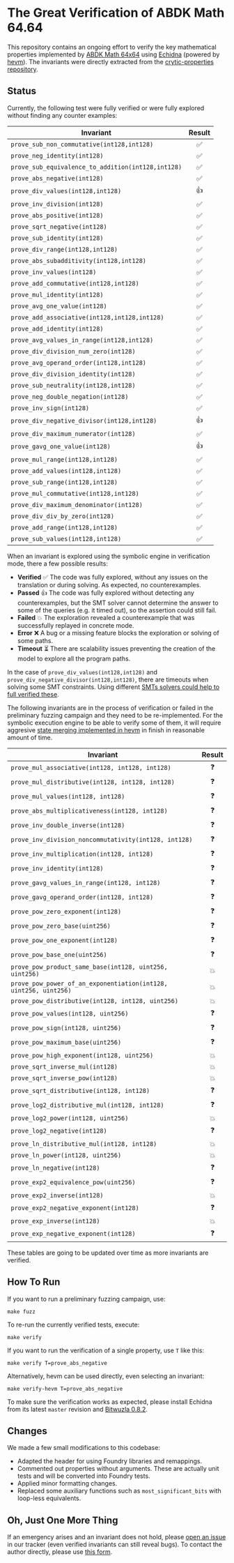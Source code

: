 # The Great Verification of ABDK Math 64.64

This repository contains an ongoing effort to verify the key mathematical properties implemented by [ABDK Math 64x64](https://github.com/abdk-consulting/abdk-libraries-solidity) using [Echidna](https://github.com/crytic/echidna) (powered by [hevm](https://github.com/ethereum/hevm/)). The invariants were directly extracted from the [crytic-properties repository](https://github.com/crytic/properties/tree/main/contracts/Math/ABDKMath64x64).

## Status

Currently, the following test were fully verified or were fully explored without finding any counter examples:

| Invariant | Result |
| ----- | :---: |
| `prove_sub_non_commutative(int128,int128)` | ✅ |
| `prove_neg_identity(int128)` | ✅ |
| `prove_sub_equivalence_to_addition(int128,int128)` | ✅ |
| `prove_abs_negative(int128)` | ✅ |
| `prove_div_values(int128,int128)` | 👍 |
| `prove_inv_division(int128)` | ✅ |
| `prove_abs_positive(int128)` | ✅ |
| `prove_sqrt_negative(int128)` | ✅ |
| `prove_sub_identity(int128)` | ✅ |
| `prove_div_range(int128,int128)` | ✅ |
| `prove_abs_subadditivity(int128,int128)` | ✅ |
| `prove_inv_values(int128)` | ✅ |
| `prove_add_commutative(int128,int128)` | ✅ |
| `prove_mul_identity(int128)` | ✅ |
| `prove_avg_one_value(int128)` | ✅ |
| `prove_add_associative(int128,int128,int128)` | ✅ |
| `prove_add_identity(int128)` | ✅ |
| `prove_avg_values_in_range(int128,int128)` | ✅ |
| `prove_div_division_num_zero(int128)` | ✅ |
| `prove_avg_operand_order(int128,int128)` | ✅ |
| `prove_div_division_identity(int128)` | ✅ |
| `prove_sub_neutrality(int128,int128)` | ✅ |
| `prove_neg_double_negation(int128)` | ✅ |
| `prove_inv_sign(int128)` | ✅ |
| `prove_div_negative_divisor(int128,int128)` | 👍 |
| `prove_div_maximum_numerator(int128)` | ✅ |
| `prove_gavg_one_value(int128)` | 👍 |
| `prove_mul_range(int128,int128)` | ✅ |
| `prove_add_values(int128,int128)` | ✅ |
| `prove_sub_range(int128,int128)` | ✅ |
| `prove_mul_commutative(int128,int128)` | ✅ |
| `prove_div_maximum_denominator(int128)` | ✅ |
| `prove_div_div_by_zero(int128)` | ✅ |
| `prove_add_range(int128,int128)` | ✅ |
| `prove_sub_values(int128,int128)` | ✅ |

When an invariant is explored using the symbolic engine in verification mode, there a few possible results:

* **Verified** ✅ The code was fully explored, without any issues on the translation or during solving. As expected, no counterexamples.
* **Passed**  👍 The code was fully explored without detecting any counterexamples, but the SMT solver cannot determine the answer to some of the queries (e.g. it timed out), so the assertion could still fail.
* **Failed** 💥 The exploration revealed a counterexample that was successfully replayed in concrete mode.
* **Error** ❌ A bug or a missing feature blocks the exploration or solving of some paths.
* **Timeout** ⏳ There are scalability issues preventing the creation of the model to explore all the program paths.

In the case of `prove_div_values(int128,int128)` and `prove_div_negative_divisor(int128,int128)`, there are timeouts when solving some SMT constraints. Using different [SMTs solvers could help to full verified these](https://github.com/ethereum/hevm/issues/709#issuecomment-2833348972).

The following invariants are in the process of verification or failed in the preliminary fuzzing campaign and they need to be re-implemented. For the symbolic execution engine to be able to verify some of them, it will require aggresive [state merging implemented in hevm](https://github.com/ethereum/hevm/issues/763) in finish in reasonable amount of time.

| Invariant | Result |
| ----- | :---: |
| `prove_mul_associative(int128, int128, int128)` | ❓ |
| `prove_mul_distributive(int128, int128, int128)` | ❓ |
| `prove_mul_values(int128, int128)` | ❓ |
| `prove_abs_multiplicativeness(int128, int128)` | ❓ |
| `prove_inv_double_inverse(int128)` | ❓ |
| `prove_inv_division_noncommutativity(int128, int128)` | ❓ |
| `prove_inv_multiplication(int128, int128)` | ❓ |
| `prove_inv_identity(int128)` | ❓ |
| `prove_gavg_values_in_range(int128, int128)` | ❓ |
| `prove_gavg_operand_order(int128, int128)` | ❓ |
| `prove_pow_zero_exponent(int128)`  | ❓ |
| `prove_pow_zero_base(uint256)` | ❓ |
| `prove_pow_one_exponent(int128)` | ❓ |
| `prove_pow_base_one(uint256)` | ❓ |
| `prove_pow_product_same_base(int128, uint256, uint256)` | 💥 |
| `prove_pow_power_of_an_exponentiation(int128, uint256, uint256)` | 💥 |
| `prove_pow_distributive(int128, int128, uint256)` | 💥 |
| `prove_pow_values(int128, uint256)` | ❓ |
| `prove_pow_sign(int128, uint256)` | ❓ |
| `prove_pow_maximum_base(uint256)` | ❓ |
| `prove_pow_high_exponent(int128, uint256)` | 💥 |
| `prove_sqrt_inverse_mul(int128)` | 💥 |
| `prove_sqrt_inverse_pow(int128)` | 💥 |
| `prove_sqrt_distributive(int128, int128)` | ❓ |
| `prove_log2_distributive_mul(int128, int128)` | ❓ |
| `prove_log2_power(int128, uint256)` | 💥 |
| `prove_log2_negative(int128)` | ❓ |
| `prove_ln_distributive_mul(int128, int128)` | 💥 |
| `prove_ln_power(int128, uint256)` | 💥 |
| `prove_ln_negative(int128)` | ❓ |
| `prove_exp2_equivalence_pow(uint256)` | ❓ |
| `prove_exp2_inverse(int128)` | 💥 |
| `prove_exp2_negative_exponent(int128)` | ❓ |
| `prove_exp_inverse(int128)` | 💥 |
| `prove_exp_negative_exponent(int128)` | ❓ |

These tables are going to be updated over time as more invariants are verified.

## How To Run

If you want to run a preliminary fuzzing campaign, use:

```
make fuzz
```

To re-run the currently verified tests, execute:

```
make verify
```

If you want to run the verification of a single property, use `T` like this:

```
make verify T=prove_abs_negative
```

Alternatively, hevm can be used directly, even selecting an invariant:
```
make verify-hevm T=prove_abs_negative
```

To make sure the verification works as expected, please install Echidna from its latest `master` revision and [Bitwuzla 0.8.2](https://github.com/bitwuzla/bitwuzla/releases/tag/0.8.2).

## Changes

We made a few small modifications to this codebase:

* Adapted the header for using Foundry libraries and remappings.
* Commented out properties without arguments. These are actually unit tests and will be converted into Foundry tests.
* Applied minor formatting changes.
* Replaced some auxiliary functions such as `most_significant_bits` with loop-less equivalents.

## Oh, Just One More Thing

If an emergency arises and an invariant does not hold, please [open an issue](https://github.com/gustavo-grieco/abdk-math-64.64-verification/issues) in our tracker (even verified invariants can still reveal bugs). To contact the author directly, please use [this form](https://forms.gle/V3jt7C2JQgZhoXfe9).